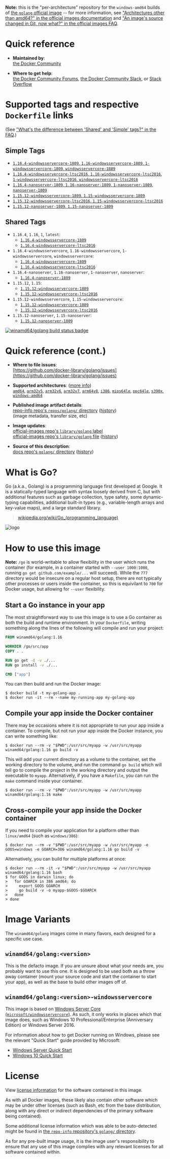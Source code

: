<!--

********************************************************************************

WARNING:

    DO NOT EDIT "golang/README.md"

    IT IS AUTO-GENERATED

    (from the other files in "golang/" combined with a set of templates)

********************************************************************************

-->

**Note:** this is the "per-architecture" repository for the `windows-amd64` builds of [the `golang` official image](https://hub.docker.com/_/golang) -- for more information, see ["Architectures other than amd64?" in the official images documentation](https://github.com/docker-library/official-images#architectures-other-than-amd64) and ["An image's source changed in Git, now what?" in the official images FAQ](https://github.com/docker-library/faq#an-images-source-changed-in-git-now-what).

# Quick reference

-	**Maintained by**:  
	[the Docker Community](https://github.com/docker-library/golang)

-	**Where to get help**:  
	[the Docker Community Forums](https://forums.docker.com/), [the Docker Community Slack](https://dockr.ly/slack), or [Stack Overflow](https://stackoverflow.com/search?tab=newest&q=docker)

# Supported tags and respective `Dockerfile` links

(See ["What's the difference between 'Shared' and 'Simple' tags?" in the FAQ](https://github.com/docker-library/faq#whats-the-difference-between-shared-and-simple-tags).)

## Simple Tags

-	[`1.16.4-windowsservercore-1809`, `1.16-windowsservercore-1809`, `1-windowsservercore-1809`, `windowsservercore-1809`](https://github.com/docker-library/golang/blob/ad65a7b21b2689de3a15334a7db2917a3b9216ec/1.16/windows/windowsservercore-1809/Dockerfile)
-	[`1.16.4-windowsservercore-ltsc2016`, `1.16-windowsservercore-ltsc2016`, `1-windowsservercore-ltsc2016`, `windowsservercore-ltsc2016`](https://github.com/docker-library/golang/blob/ad65a7b21b2689de3a15334a7db2917a3b9216ec/1.16/windows/windowsservercore-ltsc2016/Dockerfile)
-	[`1.16.4-nanoserver-1809`, `1.16-nanoserver-1809`, `1-nanoserver-1809`, `nanoserver-1809`](https://github.com/docker-library/golang/blob/ad65a7b21b2689de3a15334a7db2917a3b9216ec/1.16/windows/nanoserver-1809/Dockerfile)
-	[`1.15.12-windowsservercore-1809`, `1.15-windowsservercore-1809`](https://github.com/docker-library/golang/blob/35c42a11279b92365d376997fcfbfbdde756ea01/1.15/windows/windowsservercore-1809/Dockerfile)
-	[`1.15.12-windowsservercore-ltsc2016`, `1.15-windowsservercore-ltsc2016`](https://github.com/docker-library/golang/blob/35c42a11279b92365d376997fcfbfbdde756ea01/1.15/windows/windowsservercore-ltsc2016/Dockerfile)
-	[`1.15.12-nanoserver-1809`, `1.15-nanoserver-1809`](https://github.com/docker-library/golang/blob/35c42a11279b92365d376997fcfbfbdde756ea01/1.15/windows/nanoserver-1809/Dockerfile)

## Shared Tags

-	`1.16.4`, `1.16`, `1`, `latest`:
	-	[`1.16.4-windowsservercore-1809`](https://github.com/docker-library/golang/blob/ad65a7b21b2689de3a15334a7db2917a3b9216ec/1.16/windows/windowsservercore-1809/Dockerfile)
	-	[`1.16.4-windowsservercore-ltsc2016`](https://github.com/docker-library/golang/blob/ad65a7b21b2689de3a15334a7db2917a3b9216ec/1.16/windows/windowsservercore-ltsc2016/Dockerfile)
-	`1.16.4-windowsservercore`, `1.16-windowsservercore`, `1-windowsservercore`, `windowsservercore`:
	-	[`1.16.4-windowsservercore-1809`](https://github.com/docker-library/golang/blob/ad65a7b21b2689de3a15334a7db2917a3b9216ec/1.16/windows/windowsservercore-1809/Dockerfile)
	-	[`1.16.4-windowsservercore-ltsc2016`](https://github.com/docker-library/golang/blob/ad65a7b21b2689de3a15334a7db2917a3b9216ec/1.16/windows/windowsservercore-ltsc2016/Dockerfile)
-	`1.16.4-nanoserver`, `1.16-nanoserver`, `1-nanoserver`, `nanoserver`:
	-	[`1.16.4-nanoserver-1809`](https://github.com/docker-library/golang/blob/ad65a7b21b2689de3a15334a7db2917a3b9216ec/1.16/windows/nanoserver-1809/Dockerfile)
-	`1.15.12`, `1.15`:
	-	[`1.15.12-windowsservercore-1809`](https://github.com/docker-library/golang/blob/35c42a11279b92365d376997fcfbfbdde756ea01/1.15/windows/windowsservercore-1809/Dockerfile)
	-	[`1.15.12-windowsservercore-ltsc2016`](https://github.com/docker-library/golang/blob/35c42a11279b92365d376997fcfbfbdde756ea01/1.15/windows/windowsservercore-ltsc2016/Dockerfile)
-	`1.15.12-windowsservercore`, `1.15-windowsservercore`:
	-	[`1.15.12-windowsservercore-1809`](https://github.com/docker-library/golang/blob/35c42a11279b92365d376997fcfbfbdde756ea01/1.15/windows/windowsservercore-1809/Dockerfile)
	-	[`1.15.12-windowsservercore-ltsc2016`](https://github.com/docker-library/golang/blob/35c42a11279b92365d376997fcfbfbdde756ea01/1.15/windows/windowsservercore-ltsc2016/Dockerfile)
-	`1.15.12-nanoserver`, `1.15-nanoserver`:
	-	[`1.15.12-nanoserver-1809`](https://github.com/docker-library/golang/blob/35c42a11279b92365d376997fcfbfbdde756ea01/1.15/windows/nanoserver-1809/Dockerfile)

[![winamd64/golang build status badge](https://img.shields.io/jenkins/s/https/doi-janky.infosiftr.net/job/multiarch/job/windows-amd64/job/golang.svg?label=winamd64/golang%20%20build%20job)](https://doi-janky.infosiftr.net/job/multiarch/job/windows-amd64/job/golang/)

# Quick reference (cont.)

-	**Where to file issues**:  
	[https://github.com/docker-library/golang/issues](https://github.com/docker-library/golang/issues)

-	**Supported architectures**: ([more info](https://github.com/docker-library/official-images#architectures-other-than-amd64))  
	[`amd64`](https://hub.docker.com/r/amd64/golang/), [`arm32v5`](https://hub.docker.com/r/arm32v5/golang/), [`arm32v6`](https://hub.docker.com/r/arm32v6/golang/), [`arm32v7`](https://hub.docker.com/r/arm32v7/golang/), [`arm64v8`](https://hub.docker.com/r/arm64v8/golang/), [`i386`](https://hub.docker.com/r/i386/golang/), [`mips64le`](https://hub.docker.com/r/mips64le/golang/), [`ppc64le`](https://hub.docker.com/r/ppc64le/golang/), [`s390x`](https://hub.docker.com/r/s390x/golang/), [`windows-amd64`](https://hub.docker.com/r/winamd64/golang/)

-	**Published image artifact details**:  
	[repo-info repo's `repos/golang/` directory](https://github.com/docker-library/repo-info/blob/master/repos/golang) ([history](https://github.com/docker-library/repo-info/commits/master/repos/golang))  
	(image metadata, transfer size, etc)

-	**Image updates**:  
	[official-images repo's `library/golang` label](https://github.com/docker-library/official-images/issues?q=label%3Alibrary%2Fgolang)  
	[official-images repo's `library/golang` file](https://github.com/docker-library/official-images/blob/master/library/golang) ([history](https://github.com/docker-library/official-images/commits/master/library/golang))

-	**Source of this description**:  
	[docs repo's `golang/` directory](https://github.com/docker-library/docs/tree/master/golang) ([history](https://github.com/docker-library/docs/commits/master/golang))

# What is Go?

Go (a.k.a., Golang) is a programming language first developed at Google. It is a statically-typed language with syntax loosely derived from C, but with additional features such as garbage collection, type safety, some dynamic-typing capabilities, additional built-in types (e.g., variable-length arrays and key-value maps), and a large standard library.

> [wikipedia.org/wiki/Go_(programming_language)](http://en.wikipedia.org/wiki/Go_%28programming_language%29)

![logo](https://raw.githubusercontent.com/docker-library/docs/01c12653951b2fe592c1f93a13b4e289ada0e3a1/golang/logo.png)

# How to use this image

**Note:** `/go` is world-writable to allow flexibility in the user which runs the container (for example, in a container started with `--user 1000:1000`, running `go get github.com/example/...` will succeed). While the `777` directory would be insecure on a regular host setup, there are not typically other processes or users inside the container, so this is equivilant to `700` for Docker usage, but allowing for `--user` flexibility.

## Start a Go instance in your app

The most straightforward way to use this image is to use a Go container as both the build and runtime environment. In your `Dockerfile`, writing something along the lines of the following will compile and run your project:

```dockerfile
FROM winamd64/golang:1.16

WORKDIR /go/src/app
COPY . .

RUN go get -d -v ./...
RUN go install -v ./...

CMD ["app"]
```

You can then build and run the Docker image:

```console
$ docker build -t my-golang-app .
$ docker run -it --rm --name my-running-app my-golang-app
```

## Compile your app inside the Docker container

There may be occasions where it is not appropriate to run your app inside a container. To compile, but not run your app inside the Docker instance, you can write something like:

```console
$ docker run --rm -v "$PWD":/usr/src/myapp -w /usr/src/myapp winamd64/golang:1.16 go build -v
```

This will add your current directory as a volume to the container, set the working directory to the volume, and run the command `go build` which will tell go to compile the project in the working directory and output the executable to `myapp`. Alternatively, if you have a `Makefile`, you can run the `make` command inside your container.

```console
$ docker run --rm -v "$PWD":/usr/src/myapp -w /usr/src/myapp winamd64/golang:1.16 make
```

## Cross-compile your app inside the Docker container

If you need to compile your application for a platform other than `linux/amd64` (such as `windows/386`):

```console
$ docker run --rm -v "$PWD":/usr/src/myapp -w /usr/src/myapp -e GOOS=windows -e GOARCH=386 winamd64/golang:1.16 go build -v
```

Alternatively, you can build for multiple platforms at once:

```console
$ docker run --rm -it -v "$PWD":/usr/src/myapp -w /usr/src/myapp winamd64/golang:1.16 bash
$ for GOOS in darwin linux; do
>   for GOARCH in 386 amd64; do
>     export GOOS GOARCH
>     go build -v -o myapp-$GOOS-$GOARCH
>   done
> done
```

# Image Variants

The `winamd64/golang` images come in many flavors, each designed for a specific use case.

## `winamd64/golang:<version>`

This is the defacto image. If you are unsure about what your needs are, you probably want to use this one. It is designed to be used both as a throw away container (mount your source code and start the container to start your app), as well as the base to build other images off of.

## `winamd64/golang:<version>-windowsservercore`

This image is based on [Windows Server Core (`microsoft/windowsservercore`)](https://hub.docker.com/r/microsoft/windowsservercore/). As such, it only works in places which that image does, such as Windows 10 Professional/Enterprise (Anniversary Edition) or Windows Server 2016.

For information about how to get Docker running on Windows, please see the relevant "Quick Start" guide provided by Microsoft:

-	[Windows Server Quick Start](https://msdn.microsoft.com/en-us/virtualization/windowscontainers/quick_start/quick_start_windows_server)
-	[Windows 10 Quick Start](https://msdn.microsoft.com/en-us/virtualization/windowscontainers/quick_start/quick_start_windows_10)

# License

View [license information](http://golang.org/LICENSE) for the software contained in this image.

As with all Docker images, these likely also contain other software which may be under other licenses (such as Bash, etc from the base distribution, along with any direct or indirect dependencies of the primary software being contained).

Some additional license information which was able to be auto-detected might be found in [the `repo-info` repository's `golang/` directory](https://github.com/docker-library/repo-info/tree/master/repos/golang).

As for any pre-built image usage, it is the image user's responsibility to ensure that any use of this image complies with any relevant licenses for all software contained within.
